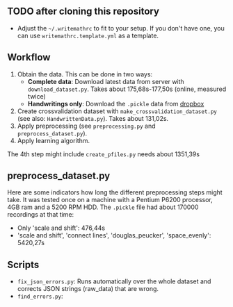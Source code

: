 ## TODO after cloning this repository

* Adjust the `~/.writemathrc` to fit to your setup. If you don't have one, you
  can use `writemathrc.template.yml` as a template.

## Workflow

1. Obtain the data. This can be done in two ways:
    * **Complete data**: Download latest data from server with `download_dataset.py`.
      Takes about 175,68s-177,50s  (online, measured twice)
    * **Handwritings only**: Download the `.pickle` data from
      [dropbox](https://www.dropbox.com/s/nk8gmd9k3tanjqu/2014-08-04-18-24-handwriting_datasets-raw.pickle)
2. Create crossvalidation dataset with `make_crossvalidation_dataset.py` (see also: `HandwrittenData.py`). Takes about 131,02s.
3. Apply preprocessing (see `preprocessing.py` and `preprocess_dataset.py`).
4. Apply learning algorithm.

The 4th step might include `create_pfiles.py` needs about 1351,39s

## preprocess_dataset.py

Here are some indicators how long the different preprocessing steps might take.
It was tested once on a machine with a Pentium P6200 processor, 4GB ram and a
5200 RPM HDD. The `.pickle` file had about 170000 recordings at that time:

* Only 'scale and shift': 476,44s
* 'scale and shift', 'connect lines', 'douglas_peucker', 'space_evenly': 5420,27s

## Scripts

* `fix_json_errors.py`: Runs automatically over the whole dataset and corrects
                        JSON strings (raw_data) that are wrong.
* `find_errors.py`: 